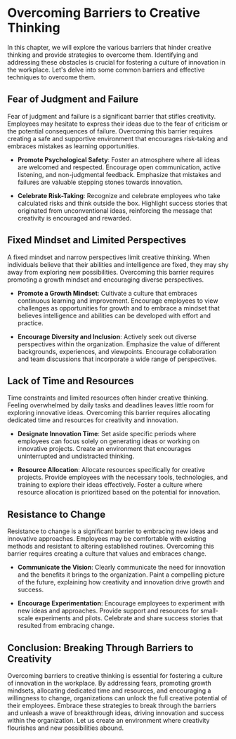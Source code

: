 Overcoming Barriers to Creative Thinking
=================================================

In this chapter, we will explore the various barriers that hinder creative thinking and provide strategies to overcome them. Identifying and addressing these obstacles is crucial for fostering a culture of innovation in the workplace. Let's delve into some common barriers and effective techniques to overcome them.

Fear of Judgment and Failure
----------------------------

Fear of judgment and failure is a significant barrier that stifles creativity. Employees may hesitate to express their ideas due to the fear of criticism or the potential consequences of failure. Overcoming this barrier requires creating a safe and supportive environment that encourages risk-taking and embraces mistakes as learning opportunities.

* **Promote Psychological Safety**: Foster an atmosphere where all ideas are welcomed and respected. Encourage open communication, active listening, and non-judgmental feedback. Emphasize that mistakes and failures are valuable stepping stones towards innovation.

* **Celebrate Risk-Taking**: Recognize and celebrate employees who take calculated risks and think outside the box. Highlight success stories that originated from unconventional ideas, reinforcing the message that creativity is encouraged and rewarded.

Fixed Mindset and Limited Perspectives
--------------------------------------

A fixed mindset and narrow perspectives limit creative thinking. When individuals believe that their abilities and intelligence are fixed, they may shy away from exploring new possibilities. Overcoming this barrier requires promoting a growth mindset and encouraging diverse perspectives.

* **Promote a Growth Mindset**: Cultivate a culture that embraces continuous learning and improvement. Encourage employees to view challenges as opportunities for growth and to embrace a mindset that believes intelligence and abilities can be developed with effort and practice.

* **Encourage Diversity and Inclusion**: Actively seek out diverse perspectives within the organization. Emphasize the value of different backgrounds, experiences, and viewpoints. Encourage collaboration and team discussions that incorporate a wide range of perspectives.

Lack of Time and Resources
--------------------------

Time constraints and limited resources often hinder creative thinking. Feeling overwhelmed by daily tasks and deadlines leaves little room for exploring innovative ideas. Overcoming this barrier requires allocating dedicated time and resources for creativity and innovation.

* **Designate Innovation Time**: Set aside specific periods where employees can focus solely on generating ideas or working on innovative projects. Create an environment that encourages uninterrupted and undistracted thinking.

* **Resource Allocation**: Allocate resources specifically for creative projects. Provide employees with the necessary tools, technologies, and training to explore their ideas effectively. Foster a culture where resource allocation is prioritized based on the potential for innovation.

Resistance to Change
--------------------

Resistance to change is a significant barrier to embracing new ideas and innovative approaches. Employees may be comfortable with existing methods and resistant to altering established routines. Overcoming this barrier requires creating a culture that values and embraces change.

* **Communicate the Vision**: Clearly communicate the need for innovation and the benefits it brings to the organization. Paint a compelling picture of the future, explaining how creativity and innovation drive growth and success.

* **Encourage Experimentation**: Encourage employees to experiment with new ideas and approaches. Provide support and resources for small-scale experiments and pilots. Celebrate and share success stories that resulted from embracing change.

Conclusion: Breaking Through Barriers to Creativity
---------------------------------------------------

Overcoming barriers to creative thinking is essential for fostering a culture of innovation in the workplace. By addressing fears, promoting growth mindsets, allocating dedicated time and resources, and encouraging a willingness to change, organizations can unlock the full creative potential of their employees. Embrace these strategies to break through the barriers and unleash a wave of breakthrough ideas, driving innovation and success within the organization. Let us create an environment where creativity flourishes and new possibilities abound.
